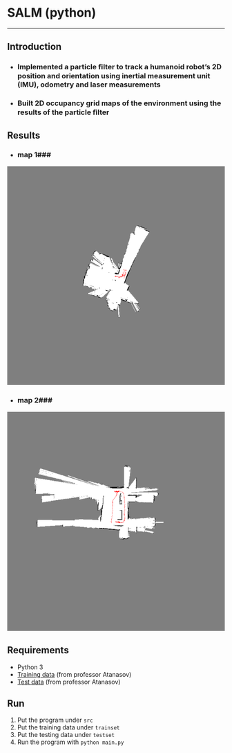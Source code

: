# **SALM (python)** #
- - -
## **Introduction** ##
* ### Implemented a particle ﬁlter to track a humanoid robot’s 2D position and orientation using inertial measurement unit (IMU), odometry and laser measurements ###
* ### Built 2D occupancy grid maps of the environment using the results of the particle ﬁlter ###

## **Results** ##
* ### map 1###
![Alt text](img/map1.png)
* ### map 2###
![Alt text](img/map2.png)

## **Requirements** ##
* Python 3
* [Training data](https://drive.google.com/open?id=0B241vEW29598Zm5LT241b2xLdWs) (from professor Atanasov)
* [Test data](https://drive.google.com/open?id=0B241vEW29598UTJTM2hnMnNfZGs) (from professor Atanasov)

## **Run** ##
1. Put the program under ```src```
2. Put the training data under ```trainset```
3. Put the testing data under ```testset```
4. Run the program with ```python main.py```